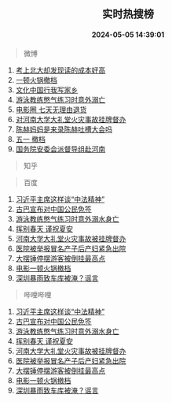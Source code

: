 <div align="center"><h2>实时热搜榜</h2><h4>2024-05-05 14:39:01</h4></div>

> 微博  

1. [考上北大却发现读的成本好高](https://s.weibo.com/weibo?q=%23%E8%80%83%E4%B8%8A%E5%8C%97%E5%A4%A7%E5%8D%B4%E5%8F%91%E7%8E%B0%E8%AF%BB%E7%9A%84%E6%88%90%E6%9C%AC%E5%A5%BD%E9%AB%98%23&t=31&band_rank=1&Refer=top)<br />
2. [一顿火锅撤档](https://s.weibo.com/weibo?q=%23%E4%B8%80%E9%A1%BF%E7%81%AB%E9%94%85%E6%92%A4%E6%A1%A3%23&t=31&band_rank=2&Refer=top)<br />
3. [文化中国行我写家乡](https://s.weibo.com/weibo?q=%23%E6%96%87%E5%8C%96%E4%B8%AD%E5%9B%BD%E8%A1%8C%E6%88%91%E5%86%99%E5%AE%B6%E4%B9%A1%23&t=31&band_rank=3&Refer=top)<br />
4. [游泳教练憋气练习时意外溺亡](https://s.weibo.com/weibo?q=%23%E6%B8%B8%E6%B3%B3%E6%95%99%E7%BB%83%E6%86%8B%E6%B0%94%E7%BB%83%E4%B9%A0%E6%97%B6%E6%84%8F%E5%A4%96%E6%BA%BA%E4%BA%A1%23&t=31&band_rank=4&Refer=top)<br />
5. [电影圈 七天无理由退货](https://s.weibo.com/weibo?q=%E7%94%B5%E5%BD%B1%E5%9C%88%20%E4%B8%83%E5%A4%A9%E6%97%A0%E7%90%86%E7%94%B1%E9%80%80%E8%B4%A7&t=31&band_rank=5&Refer=top)<br />
6. [对河南大学大礼堂火灾事故挂牌督办](https://s.weibo.com/weibo?q=%23%E5%AF%B9%E6%B2%B3%E5%8D%97%E5%A4%A7%E5%AD%A6%E5%A4%A7%E7%A4%BC%E5%A0%82%E7%81%AB%E7%81%BE%E4%BA%8B%E6%95%85%E6%8C%82%E7%89%8C%E7%9D%A3%E5%8A%9E%23&t=31&band_rank=6&Refer=top)<br />
7. [陈赫妈妈是来录陈赫吐槽大会吗](https://s.weibo.com/weibo?q=%23%E9%99%88%E8%B5%AB%E5%A6%88%E5%A6%88%E6%98%AF%E6%9D%A5%E5%BD%95%E9%99%88%E8%B5%AB%E5%90%90%E6%A7%BD%E5%A4%A7%E4%BC%9A%E5%90%97%23&t=31&band_rank=7&Refer=top)<br />
8. [五一 撤档](https://s.weibo.com/weibo?q=%E4%BA%94%E4%B8%80%20%E6%92%A4%E6%A1%A3&t=31&band_rank=8&Refer=top)<br />
9. [国务院安委会派督导组赴河南](https://s.weibo.com/weibo?q=%23%E5%9B%BD%E5%8A%A1%E9%99%A2%E5%AE%89%E5%A7%94%E4%BC%9A%E6%B4%BE%E7%9D%A3%E5%AF%BC%E7%BB%84%E8%B5%B4%E6%B2%B3%E5%8D%97%23&t=31&band_rank=9&Refer=top)<br />

> 知乎  


> 百度  

1. [习近平主席这样谈“中法精神”](https://www.baidu.com/s?wd=%E4%B9%A0%E8%BF%91%E5%B9%B3%E4%B8%BB%E5%B8%AD%E8%BF%99%E6%A0%B7%E8%B0%88%E2%80%9C%E4%B8%AD%E6%B3%95%E7%B2%BE%E7%A5%9E%E2%80%9D&sa=fyb_news&rsv_dl=fyb_news)<br />
2. [古巴宣布对中国公民免签](https://www.baidu.com/s?wd=%E5%8F%A4%E5%B7%B4%E5%AE%A3%E5%B8%83%E5%AF%B9%E4%B8%AD%E5%9B%BD%E5%85%AC%E6%B0%91%E5%85%8D%E7%AD%BE&sa=fyb_news&rsv_dl=fyb_news)<br />
3. [游泳教练憋气练习时意外溺水身亡](https://www.baidu.com/s?wd=%E6%B8%B8%E6%B3%B3%E6%95%99%E7%BB%83%E6%86%8B%E6%B0%94%E7%BB%83%E4%B9%A0%E6%97%B6%E6%84%8F%E5%A4%96%E6%BA%BA%E6%B0%B4%E8%BA%AB%E4%BA%A1&sa=fyb_news&rsv_dl=fyb_news)<br />
4. [挥别春天 谨祝夏安](https://www.baidu.com/s?wd=%E6%8C%A5%E5%88%AB%E6%98%A5%E5%A4%A9+%E8%B0%A8%E7%A5%9D%E5%A4%8F%E5%AE%89&sa=fyb_news&rsv_dl=fyb_news)<br />
5. [河南大学大礼堂火灾事故被挂牌督办](https://www.baidu.com/s?wd=%E6%B2%B3%E5%8D%97%E5%A4%A7%E5%AD%A6%E5%A4%A7%E7%A4%BC%E5%A0%82%E7%81%AB%E7%81%BE%E4%BA%8B%E6%95%85%E8%A2%AB%E6%8C%82%E7%89%8C%E7%9D%A3%E5%8A%9E&sa=fyb_news&rsv_dl=fyb_news)<br />
6. [医院被举报冒名产子后产妇紧急出院](https://www.baidu.com/s?wd=%E5%8C%BB%E9%99%A2%E8%A2%AB%E4%B8%BE%E6%8A%A5%E5%86%92%E5%90%8D%E4%BA%A7%E5%AD%90%E5%90%8E%E4%BA%A7%E5%A6%87%E7%B4%A7%E6%80%A5%E5%87%BA%E9%99%A2&sa=fyb_news&rsv_dl=fyb_news)<br />
7. [大摆锤停摆游客被倒挂最高点](https://www.baidu.com/s?wd=%E5%A4%A7%E6%91%86%E9%94%A4%E5%81%9C%E6%91%86%E6%B8%B8%E5%AE%A2%E8%A2%AB%E5%80%92%E6%8C%82%E6%9C%80%E9%AB%98%E7%82%B9&sa=fyb_news&rsv_dl=fyb_news)<br />
8. [电影一顿火锅撤档](https://www.baidu.com/s?wd=%E7%94%B5%E5%BD%B1%E4%B8%80%E9%A1%BF%E7%81%AB%E9%94%85%E6%92%A4%E6%A1%A3&sa=fyb_news&rsv_dl=fyb_news)<br />
9. [深圳暴雨致车库被淹？谣言](https://www.baidu.com/s?wd=%E6%B7%B1%E5%9C%B3%E6%9A%B4%E9%9B%A8%E8%87%B4%E8%BD%A6%E5%BA%93%E8%A2%AB%E6%B7%B9%EF%BC%9F%E8%B0%A3%E8%A8%80&sa=fyb_news&rsv_dl=fyb_news)<br />

> 哔哩哔哩  

1. [习近平主席这样谈“中法精神”](https://www.baidu.com/s?wd=%E4%B9%A0%E8%BF%91%E5%B9%B3%E4%B8%BB%E5%B8%AD%E8%BF%99%E6%A0%B7%E8%B0%88%E2%80%9C%E4%B8%AD%E6%B3%95%E7%B2%BE%E7%A5%9E%E2%80%9D&sa=fyb_news&rsv_dl=fyb_news)<br />
2. [古巴宣布对中国公民免签](https://www.baidu.com/s?wd=%E5%8F%A4%E5%B7%B4%E5%AE%A3%E5%B8%83%E5%AF%B9%E4%B8%AD%E5%9B%BD%E5%85%AC%E6%B0%91%E5%85%8D%E7%AD%BE&sa=fyb_news&rsv_dl=fyb_news)<br />
3. [游泳教练憋气练习时意外溺水身亡](https://www.baidu.com/s?wd=%E6%B8%B8%E6%B3%B3%E6%95%99%E7%BB%83%E6%86%8B%E6%B0%94%E7%BB%83%E4%B9%A0%E6%97%B6%E6%84%8F%E5%A4%96%E6%BA%BA%E6%B0%B4%E8%BA%AB%E4%BA%A1&sa=fyb_news&rsv_dl=fyb_news)<br />
4. [挥别春天 谨祝夏安](https://www.baidu.com/s?wd=%E6%8C%A5%E5%88%AB%E6%98%A5%E5%A4%A9+%E8%B0%A8%E7%A5%9D%E5%A4%8F%E5%AE%89&sa=fyb_news&rsv_dl=fyb_news)<br />
5. [河南大学大礼堂火灾事故被挂牌督办](https://www.baidu.com/s?wd=%E6%B2%B3%E5%8D%97%E5%A4%A7%E5%AD%A6%E5%A4%A7%E7%A4%BC%E5%A0%82%E7%81%AB%E7%81%BE%E4%BA%8B%E6%95%85%E8%A2%AB%E6%8C%82%E7%89%8C%E7%9D%A3%E5%8A%9E&sa=fyb_news&rsv_dl=fyb_news)<br />
6. [医院被举报冒名产子后产妇紧急出院](https://www.baidu.com/s?wd=%E5%8C%BB%E9%99%A2%E8%A2%AB%E4%B8%BE%E6%8A%A5%E5%86%92%E5%90%8D%E4%BA%A7%E5%AD%90%E5%90%8E%E4%BA%A7%E5%A6%87%E7%B4%A7%E6%80%A5%E5%87%BA%E9%99%A2&sa=fyb_news&rsv_dl=fyb_news)<br />
7. [大摆锤停摆游客被倒挂最高点](https://www.baidu.com/s?wd=%E5%A4%A7%E6%91%86%E9%94%A4%E5%81%9C%E6%91%86%E6%B8%B8%E5%AE%A2%E8%A2%AB%E5%80%92%E6%8C%82%E6%9C%80%E9%AB%98%E7%82%B9&sa=fyb_news&rsv_dl=fyb_news)<br />
8. [电影一顿火锅撤档](https://www.baidu.com/s?wd=%E7%94%B5%E5%BD%B1%E4%B8%80%E9%A1%BF%E7%81%AB%E9%94%85%E6%92%A4%E6%A1%A3&sa=fyb_news&rsv_dl=fyb_news)<br />
9. [深圳暴雨致车库被淹？谣言](https://www.baidu.com/s?wd=%E6%B7%B1%E5%9C%B3%E6%9A%B4%E9%9B%A8%E8%87%B4%E8%BD%A6%E5%BA%93%E8%A2%AB%E6%B7%B9%EF%BC%9F%E8%B0%A3%E8%A8%80&sa=fyb_news&rsv_dl=fyb_news)<br />
